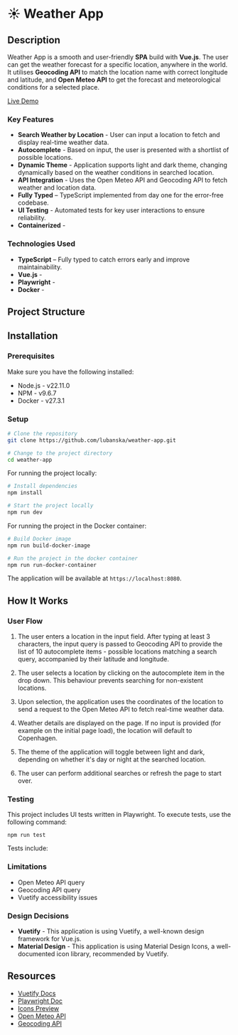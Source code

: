 # ☀️ Weather App

## Description

Weather App is a smooth and user-friendly **SPA** build with **Vue.js**. The user can get the weather forecast for a specific location, anywhere in the world. It utilises **Geocoding API** to match the location name with correct longitude and latitude, and **Open Meteo API** to get the forecast and meteorological conditions for a selected place.

[Live Demo](https://weather-app-ruby-iota-54.vercel.app/)

### Key Features

- **Search Weather by Location** - User can input a location to fetch and display real-time weather data.
- **Autocomplete** - Based on input, the user is presented with a shortlist of possible locations.
- **Dynamic Theme** - Application supports light and dark theme, changing dynamically based on the weather conditions in searched location.
- **API Integration** - Uses the Open Meteo API and Geocoding API to fetch weather and location data.
- **Fully Typed** – TypeScript implemented from day one for the error-free codebase.
- **UI Testing** - Automated tests for key user interactions to ensure reliability.
- **Containerized** -

### Technologies Used

- **TypeScript** – Fully typed to catch errors early and improve maintainability.
- **Vue.js** -
- **Playwright** -
- **Docker** -

## Project Structure

## Installation

### Prerequisites

Make sure you have the following installed:

- Node.js - v22.11.0
- NPM - v9.6.7
- Docker - v27.3.1

### Setup

```bash
# Clone the repository
git clone https://github.com/lubanska/weather-app.git

# Change to the project directory
cd weather-app
```

For running the project locally:

```bash
# Install dependencies
npm install

# Start the project locally
npm run dev
```

For running the project in the Docker container:

```bash
# Build Docker image
npm run build-docker-image

# Run the project in the docker container
npm run run-docker-container
```

The application will be available at `https://localhost:8080`.

## How It Works

### User Flow

1. The user enters a location in the input field. After typing at least 3 characters, the input query is passed to Geocoding API to provide the list of 10 autocomplete items - possible locations matching a search query, accompanied by their latitude and longitude.

2. The user selects a location by clicking on the autocomplete item in the drop down. This behaviour prevents searching for non-existent locations.

3. Upon selection, the application uses the coordinates of the location to send a request to the Open Meteo API to fetch real-time weather data.

4. Weather details are displayed on the page. If no input is provided (for example on the initial page load), the location will default to Copenhagen.

5. The theme of the application will toggle between light and dark, depending on whether it's day or night at the searched location.

6. The user can perform additional searches or refresh the page to start over.

### Testing

This project includes UI tests written in Playwright. To execute tests, use the following command:

```
npm run test
```

Tests include:

### Limitations

- Open Meteo API query
- Geocoding API query
- Vuetify accessibility issues

### Design Decisions

- **Vuetify** - This application is using Vuetify, a well-known design framework for Vue.js.
- **Material Design** - This application is using Material Design Icons, a well-documented icon library, recommended by Vuetify.

## Resources

- [Vuetify Docs](https://weather-app-ruby-iota-54.vercel.app/)
- [Playwright Doc](https://weather-app-ruby-iota-54.vercel.app/)
- [Icons Preview](https://weather-app-ruby-iota-54.vercel.app/)
- [Open Meteo API](https://weather-app-ruby-iota-54.vercel.app/)
- [Geocoding API](https://weather-app-ruby-iota-54.vercel.app/)
